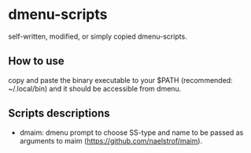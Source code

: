 # dmenu-scripts
self-written, modified, or simply copied dmenu-scripts.
## How to use
copy and paste the binary executable to your $PATH (recommended: ~/.local/bin) and it should be accessible from dmenu.
## Scripts descriptions
- dmaim: dmenu prompt to choose SS-type and name to be passed as arguments to maim (https://github.com/naelstrof/maim).
